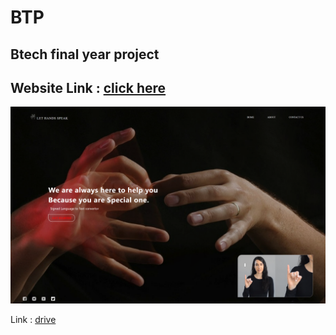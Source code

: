 # BTP

## Btech final year project

## Website Link : <a href="https://adarshn7.github.io/BTech-project/" target="_blank">click here</a>

<img src="assets/img/website.png" alt="logo" class="logo">


Link : <a href="https://docs.google.com/presentation/d/1w4xdIr6LRDFPjY7iXKXbJBvXvyl0L8Yz/edit?usp=sharing&ouid=117090809044003665846&rtpof=true&sd=true" target="_blank">drive</a>
